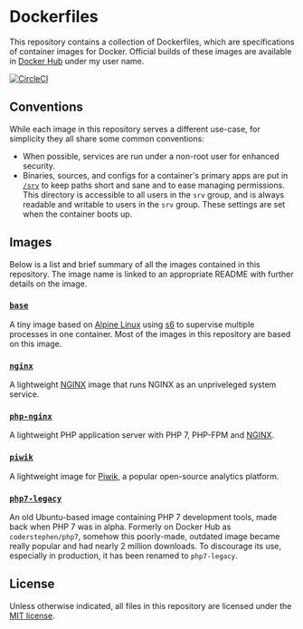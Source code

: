 # Dockerfiles
This repository contains a collection of Dockerfiles, which are specifications of container images for Docker. Official builds of these images are available in [Docker Hub][docker-hub] under my user name.

[![CircleCI](https://img.shields.io/circleci/project/github/sagebind/dockerfiles.svg)](https://circleci.com/gh/sagebind/dockerfiles)

## Conventions
While each image in this repository serves a different use-case, for simplicity they all share some common conventions:

- When possible, services are run under a non-root user for enhanced security.
- Binaries, sources, and configs for a container's primary apps are put in [`/srv`][srv] to keep paths short and sane and to ease managing permissions. This directory is accessible to all users in the `srv` group, and is always readable and writable to users in the `srv` group. These settings are set when the container boots up.

## Images
Below is a list and brief summary of all the images contained in this repository. The image name is linked to an appropriate README with further details on the image.

### [`base`](base)
A tiny image based on [Alpine Linux][alpine] using [s6] to supervise multiple processes in one container. Most of the images in this repository are based on this image.

### [`nginx`](nginx)
A lightweight [NGINX] image that runs NGINX as an unpriveleged system service.

### [`php-nginx`](php-nginx)
A lightweight PHP application server with PHP 7, PHP-FPM and [NGINX].

### [`piwik`](piwik)
A lightweight image for [Piwik], a popular open-source analytics platform.

### [`php7-legacy`](php7-legacy)
An old Ubuntu-based image containing PHP 7 development tools, made back when PHP 7 was in alpha. Formerly on Docker Hub as `coderstephen/php7`, somehow this poorly-made, outdated image became really popular and had nearly 2 million downloads. To discourage its use, especially in production, it has been renamed to `php7-legacy`.

## License
Unless otherwise indicated, all files in this repository are licensed under the [MIT license][license].


[alpine]: https://www.alpinelinux.org
[docker]: https://www.docker.com
[docker-hub]: https://index.docker.io/u/sagebind
[license]: LICENSE.md
[nginx]: http://nginx.org
[piwik]: http://piwik.org
[s6]: http://skarnet.org/software/s6/
[srv]: http://www.tldp.org/LDP/Linux-Filesystem-Hierarchy/html/srv.html
